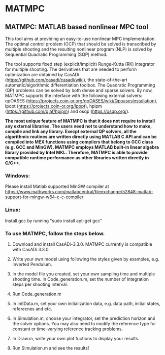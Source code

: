 # MATMPC
## MATMPC: MATLAB based nonlinear MPC tool

This tool aims at providing an easy-to-use nonlinear MPC implementation. The optimal control problem (OCP) that should be solved is transcribed by multiple shooting and the resulting nonlinear program (NLP) is solved by Sequential Quadratic Programming (SQP) method.

The tool supports fixed step (explicit/implicit) Runge-Kutta (RK) integrator for multiple shooting. The derivatives that are needed to perform optimization are obtained by CasADi (https://github.com/casadi/casadi/wiki), the state-of-the-art automatic/algorithmic differentiation toolbox. The Quadratic Programming (QP) problems can be solved by both dense and sparse solvers. By now, MATMPC supports the interface with the following external solvers: qpOASES (https://projects.coin-or.org/qpOASES/wiki/QpoasesInstallation), Ipopt (https://projects.coin-or.org/Ipopt), hpipm (https://github.com/giaf/hpipm) and osqp (https://osqp.org/).

**The most unique feature of MATMPC is that it does not require to install any external libraries. The users need not to understand how to make, compile and link any library. Execpt external QP solvers, all the algorithmic routines are written directly using MATLAB C API and can be compiled into MEX functions using compilers that belong to GCC class (e.g. GCC and MinGW). MATMPC employs MATLAB built-in linear algebra library provided by Intel MKL. Therefore, MATMPC is able to provide compatible runtime performance as other libraries written directly in C/C++.**

### Windows:

Please install Matlab supported MinGW compiler at https://www.mathworks.com/matlabcentral/fileexchange/52848-matlab-support-for-mingw-w64-c-c-compiler

### Linux:

Install gcc by running "sudo install apt-get gcc"

### To use MATMPC, follow the steps below.

1. Download and install CasADi-3.3.0. MATMPC currently is compatible with CasADi 3.3.0.

2. Write your own model using following the styles given by examples, e.g. Inverted Pendulum.

3. In the model file you created, set your own sampling time and multiple shooting time. In Code_generation.m, set the number of integration steps per shooting interval.

4. Run Code_generation.m

5. In InitData.m, set your own initialization data, e.g. data path, initial states, referecnes and etc.

6. In Simulation.m, choose your integrator, set the prediction horizon and the solver options. You may also need to modify the reference type for constant or time-varying reference tracking problems.

7. In Draw.m, write your own plot fuctions to display your results.

8. Run Simulation.m and see the results!
